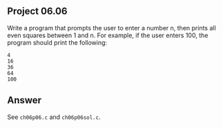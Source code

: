 ## Project 06.06
Write a program that prompts the user to enter a number n, then prints all even squares between 1 and n. For example, if the user enters 100, the program should print the following:
```
4
16
36
64
100
```

## Answer
See ```ch06p06.c``` and ```ch06p06sol.c```.
